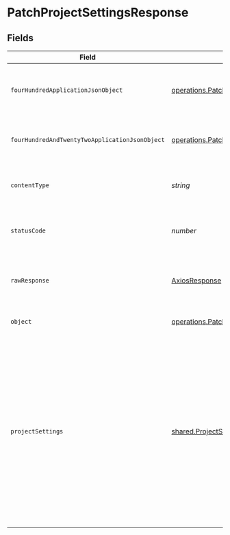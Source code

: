 # PatchProjectSettingsResponse


## Fields

| Field                                                                                                                                                                                                | Type                                                                                                                                                                                                 | Required                                                                                                                                                                                             | Description                                                                                                                                                                                          |
| ---------------------------------------------------------------------------------------------------------------------------------------------------------------------------------------------------- | ---------------------------------------------------------------------------------------------------------------------------------------------------------------------------------------------------- | ---------------------------------------------------------------------------------------------------------------------------------------------------------------------------------------------------- | ---------------------------------------------------------------------------------------------------------------------------------------------------------------------------------------------------- |
| `fourHundredApplicationJsonObject`                                                                                                                                                                   | [operations.PatchProjectSettingsResponseBody](../../../sdk/models/operations/patchprojectsettingsresponsebody.md)                                                                                    | :heavy_minus_sign:                                                                                                                                                                                   | Request is malformed, e.g. with improperly encoded JSON                                                                                                                                              |
| `fourHundredAndTwentyTwoApplicationJsonObject`                                                                                                                                                       | [operations.PatchProjectSettingsProjectResponse422ResponseBody](../../../sdk/models/operations/patchprojectsettingsprojectresponse422responsebody.md)                                                | :heavy_minus_sign:                                                                                                                                                                                   | One or more settings provided do not exist.                                                                                                                                                          |
| `contentType`                                                                                                                                                                                        | *string*                                                                                                                                                                                             | :heavy_check_mark:                                                                                                                                                                                   | HTTP response content type for this operation                                                                                                                                                        |
| `statusCode`                                                                                                                                                                                         | *number*                                                                                                                                                                                             | :heavy_check_mark:                                                                                                                                                                                   | HTTP response status code for this operation                                                                                                                                                         |
| `rawResponse`                                                                                                                                                                                        | [AxiosResponse](https://axios-http.com/docs/res_schema)                                                                                                                                              | :heavy_check_mark:                                                                                                                                                                                   | Raw HTTP response; suitable for custom response parsing                                                                                                                                              |
| `object`                                                                                                                                                                                             | [operations.PatchProjectSettingsProjectResponseBody](../../../sdk/models/operations/patchprojectsettingsprojectresponsebody.md)                                                                      | :heavy_minus_sign:                                                                                                                                                                                   | Credentials provided are invalid.                                                                                                                                                                    |
| `projectSettings`                                                                                                                                                                                    | [shared.ProjectSettings](../../../sdk/models/shared/projectsettings.md)                                                                                                                              | :heavy_minus_sign:                                                                                                                                                                                   | Successful response. Always includes the full advanced settings object. Returned even when the provided updates match the existing settings, but can also be returned when `oss: true` fails to set. |